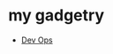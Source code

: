 <!-- MD_HOPPER: CONFIG:
skip-hidden: true
filenames: README.md
output: README.md
 -->

# my gadgetry

<!-- MD_HOPPER: LINK_NEXT_LINE:
id: src-_internal-dev-ops-rmd
inline: true
-->

- [Dev Ops][md_hopper:src-_internal-dev-ops-rmd]

<!-- MD_HOPPER: BEGIN_DEFINE_LINKS: -->

[md_hopper:src-_internal-dev-ops-rmd]: ./src/_internal/dev-ops/README.md 'Dev Ops'

<!-- MD_HOPPER: END_DEFINE_LINKS: -->
